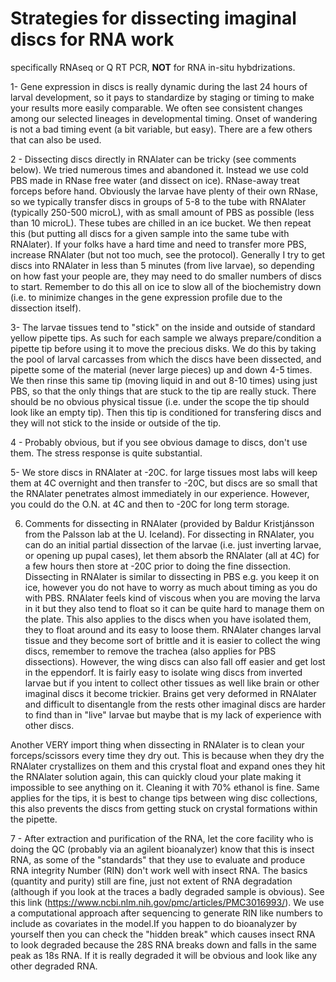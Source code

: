 # Strategies for dissecting imaginal discs for RNA work
specifically RNAseq or Q RT PCR, **NOT** for RNA in-situ hybdrizations.


1- Gene expression in discs is really dynamic during the last 24 hours of larval development, so it pays to standardize by staging or timing to make your results more easily comparable. We often see consistent changes among our selected lineages in developmental timing. Onset of wandering is not a bad timing event (a bit variable, but easy). There are a few others that can also be used.

2 - Dissecting discs directly in RNAlater can be tricky (see comments below). We tried numerous times and abandoned it. Instead we use cold PBS made in RNase free water (and dissect on ice). RNase-away treat forceps before hand. Obviously the larvae have plenty of their own RNase, so we typically transfer discs in groups of 5-8 to the tube with RNAlater (typically 250-500 microL), with as small amount of PBS as possible (less than 10 microL). These tubes are chilled in an ice bucket. We then repeat this (but putting all discs for a given sample into the same tube with RNAlater). If your folks have a hard time and need to transfer more PBS, increase RNAlater (but not too much, see the protocol). Generally I try to get discs into RNAlater in less than 5 minutes (from live larvae), so depending on how fast your people are, they may need to do smaller numbers of discs to start. Remember to do this all on ice to slow all of the biochemistry down (i.e. to minimize changes in the gene expression profile due to the dissection itself).

3- The larvae tissues tend to "stick" on the inside and outside of standard yellow pipette tips. As such for each sample we always prepare/condition a pipette tip before using it to move the precious disks. We do this by taking the pool of larval carcasses from which the discs have been dissected, and pipette some of the material (never large pieces) up and down 4-5 times. We then rinse this same tip (moving liquid in and out 8-10 times) using just PBS, so that the only things that are stuck to the tip are really stuck. There should be no obvious physical tissue (i.e. under the scope the tip should look like an empty tip). Then this tip is conditioned for transfering discs and they will not stick to the inside or outside of the tip.

4 - Probably obvious, but if you see obvious damage to discs, don't use them. The stress response is quite substantial.

5-  We store discs in RNAlater at -20C. for large tissues most labs will keep them at 4C overnight and then transfer to -20C, but discs are so small that the RNAlater penetrates almost immediately in our experience. However, you could do the O.N. at 4C and then to -20C for long term storage.


6. Comments for dissecting in RNAlater (provided by Baldur Kristjánsson from the Palsson lab at the U. Iceland).
For dissecting in RNAlater, you can do an initial partial dissection of the larvae (i.e. just inverting larvae, or opening up pupal cases), let them absorb the RNAlater (all at 4C) for a few hours then store at -20C prior to doing the fine dissection.
Dissecting in RNAlater is similar to dissecting in PBS e.g. you keep it on ice, however you do not have to worry as much about timing as you do with PBS. RNAlater feels kind of viscous when you are moving the larva in it but they also tend to float so it can be quite hard to manage them on the plate. This also applies to the discs when you have isolated them, they to float around and its easy to loose them. RNAlater changes larval tissue and they become sort of brittle and it is easier to collect the wing discs, remember to remove the trachea (also applies for PBS dissections). However, the wing discs can also fall off easier and get lost in the eppendorf. It is fairly easy to isolate wing discs from inverted larvae but if you intent to collect other tissues as well like brain or other imaginal discs it become trickier. Brains get very deformed in RNAlater and difficult to disentangle from the rests other imaginal discs are harder to find than in "live" larvae but maybe that is my lack of experience with other discs.

Another VERY import thing when dissecting in RNAlater is to clean your forceps/scissors every time they dry out. This is because when they dry the RNAlater crystallizes on them and this crystal float and expand ones they hit the RNAlater solution again, this can quickly cloud your plate making it impossible to see anything on it. Cleaning it with 70% ethanol is fine. Same applies for the tips, it is best to change tips between wing disc collections, this also prevents the discs from getting stuck on crystal formations within the pipette.


7 - After extraction and purification of the RNA, let the core facility who is doing the QC (probably via an agilent bioanalyzer) know that this is insect RNA, as some of the "standards" that they use to evaluate and produce RNA integrity Number (RIN) don't work well with insect RNA. The basics (quantity and purity) still are fine, just not extent of RNA degradation (although if you look at the traces a badly degraded sample is obvious). See this link (https://www.ncbi.nlm.nih.gov/pmc/articles/PMC3016993/). We use a computational approach after sequencing to generate RIN like numbers to include as covariates in the model.If you happen to do bioanalyzer by yourself then you can check the "hidden break" which causes insect RNA to look degraded because the 28S RNA breaks down and falls in the same peak as 18s RNA. If it is really degraded it will be obvious and look like any other degraded RNA.
